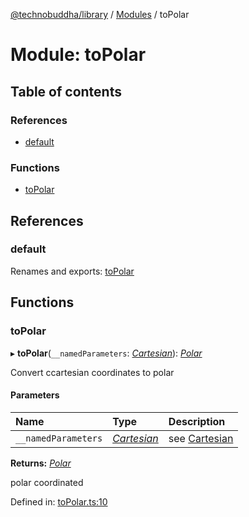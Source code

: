 [@technobuddha/library](../..) / [Modules](../Modules.md) / toPolar

# Module: toPolar

## Table of contents

### References

- [default](topolar.md#default)

### Functions

- [toPolar](topolar.md#topolar)

## References

### default

Renames and exports: [toPolar](topolar.md#topolar)

## Functions

### toPolar

▸ **toPolar**(`__namedParameters`: [*Cartesian*](coordinates.md#cartesian)): [*Polar*](coordinates.md#polar)

Convert ccartesian coordinates to polar

#### Parameters

| Name | Type | Description |
| :------ | :------ | :------ |
| `__namedParameters` | [*Cartesian*](coordinates.md#cartesian) | see [Cartesian](coordinates.md#cartesian) |

**Returns:** [*Polar*](coordinates.md#polar)

polar coordinated

Defined in: [toPolar.ts:10](../../src/toPolar.ts#L10)
